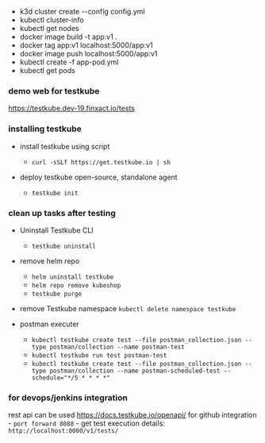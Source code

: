 - k3d cluster create --config config.yml
- kubectl cluster-info
- kubectl get nodes
- docker image build -t app:v1 .
- docker tag app:v1 localhost:5000/app:v1
- docker image push localhost:5000/app:v1
- kubectl create -f app-pod.yml
- kubectl get pods


### demo web for testkube 
https://testkube.dev-19.finxact.io/tests

### installing testkube
- install testkube using script
    - `curl -sSLf https://get.testkube.io | sh`

- deploy testkube open-source, standalone agent
    - `testkube init`

### clean up tasks after testing
- Uninstall Testkube CLI
    - `testkube uninstall`
- remove helm repo
    - `helm uninstall testkube`
    - `helm repo remove kubeshop`
    - `testkube purge`  
- remove Testkube namespace
    `kubectl delete namespace testkube`

- postman executer
    - `kubectl testkube create test --file postman_collection.json --type postman/collection --name postman-test`
    - `kubectl testkube run test postman-test`
    - `kubectl testkube create test --file postman_collection.json --type postman/collection --name postman-scheduled-test --schedule="*/5 * * * *"`

### for devops/jenkins integration
rest api can be used https://docs.testkube.io/openapi/ for github integration
    - `port forward 8088`
    - get test execution details: `http://localhost:0000/v1/tests/`
